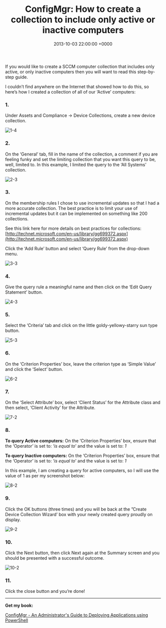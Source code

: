 ﻿---
layout: post
title:  "ConfigMgr: How to create a collection to include only active or inactive computers"
date:   2013-10-03 22:00:00 +0000
categories: ConfigMgr
tags: [configmgr, query, collection]
---

If you would like to create a SCCM computer collection that includes only active, or only inactive computers then you will want to read this step-by-step guide.

I couldn’t find anywhere on the Internet that showed how to do this, so here’s how I created a collection of all of our ‘Active’  computers:

### 1.
Under Assets and Compliance -> Device Collections, create a new device collection.

![1-4](/assets/images/1-4.PNG)

### 2.
On the ‘General’ tab, fill in the name of the collection, a comment if you are feeling funky and set the limiting collection that you want this query to be, well, limited to.  In this example,  I limited the query to the ‘All Systems’ collection.

![2-3](/assets/images/2-3.PNG)

### 3.
On the membership rules I chose to use incremental updates so that I had a more accurate collection.  The best practice is to limit your use of incremental updates but it can be implemented on something like 200 collections.

See this link here for more details on best practices for collections: [http://technet.microsoft.com/en-us/library/gg699372.aspx](http://technet.microsoft.com/en-us/library/gg699372.aspx)

Click the ‘Add Rule’ button and select ‘Query Rule’ from the drop-down menu.

![3-3](/assets/images/3-3.PNG)

### 4.
Give the query rule a meaningful name and then click on the ‘Edit Query Statement’ button.

![4-3](/assets/images/4-3.PNG)

### 5.
Select the ‘Criteria’ tab and click on the little goldy-yellowy-starry sun type button.

![5-3](/assets/images/5-3.PNG)

### 6.
On the ‘Criterion Properties’ box, leave the criterion type as ‘Simple Value’ and click the ‘Select’ button.

![6-2](/assets/images/6-2.PNG)

### 7.
On the ‘Select Attribute’ box, select ‘Client Status’ for the Attribute class and then select, ‘Client Activity’ for the Attribute.

![7-2](/assets/images/7-2.PNG)

### 8.
**To query Active computers:**
On the ‘Criterion Properties’ box, ensure that the ‘Operator’ is set to: ‘*is equal to*’ and the value is set to: *1*  

**To query Inactive computers:**
On the ‘Criterion Properties’ box, ensure that the ‘Operator’ is set to: ‘*is equal to*’ and the value is set to: *1*  

In this example, I am creating a query for active computers, so I will use the value of 1 as per my screenshot below:

![8-2](/assets/images/8-2.PNG)

### 9.
Click the OK buttons (three times) and you will be back at the ”Create Device Collection Wizard’ box with your newly created query proudly on display.

![9-2](/assets/images/9-2.PNG)

### 10.
Click the Next button, then click Next again at the Summary screen and you should be presented with a successful outcome.

![10-2](/assets/images/10-2.PNG)

### 11.
Click the close button and you’re done!

---

**Get my book:**

[ConfigMgr - An Administrator's Guide to Deploying Applications using PowerShell](https://leanpub.com/configmgr-DeployUsingPS)